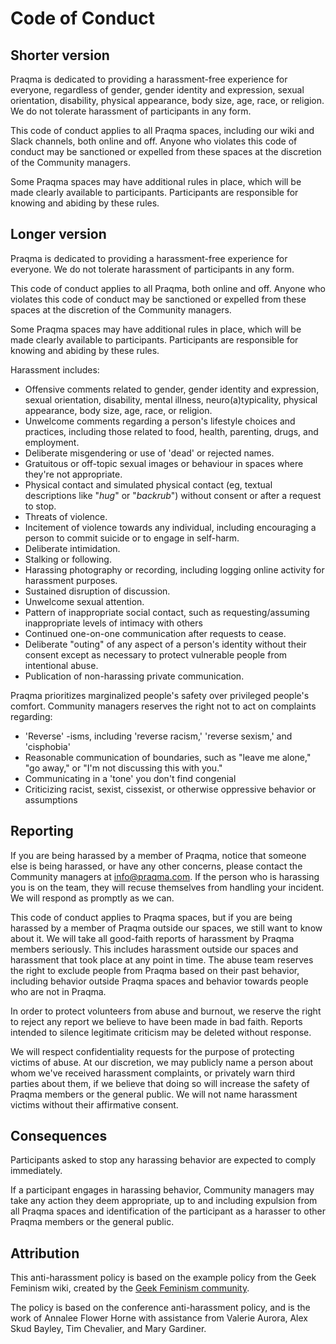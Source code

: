 # Code of Conduct

## Shorter version

Praqma is dedicated to providing a harassment-free experience for everyone,
    regardless of gender, gender identity and expression, sexual orientation,
    disability, physical appearance, body size, age, race, or religion.
    We do not tolerate harassment of participants in any form.

This code of conduct applies to all Praqma spaces, including
    our wiki and Slack channels, both online and off.
    Anyone who violates this code of conduct may be sanctioned or expelled
    from these spaces at the discretion of the Community managers.

Some Praqma spaces may have additional rules in place, which will be made
    clearly available to participants. Participants are responsible for knowing
    and abiding by these rules.

## Longer version

Praqma is dedicated to providing a harassment-free experience for everyone.
    We do not tolerate harassment of participants in any form.

This code of conduct applies to all Praqma, both online and off.
    Anyone who violates this code of conduct may be sanctioned or expelled
    from these spaces at the discretion of the Community managers.

Some Praqma spaces may have additional rules in place,
    which will be made clearly available to participants.
    Participants are responsible for knowing and abiding by these rules.

Harassment includes:

- Offensive comments related to gender, gender identity and expression,
    sexual orientation, disability, mental illness, neuro(a)typicality,
    physical appearance, body size, age, race, or religion.
- Unwelcome comments regarding a person's lifestyle choices and practices,
    including those related to food, health, parenting, drugs, and employment.
- Deliberate misgendering or use of 'dead' or rejected names.
- Gratuitous or off-topic sexual images or behaviour in spaces where
    they're not appropriate.
- Physical contact and simulated physical contact (eg, textual descriptions
    like "*hug*" or "*backrub*") without consent or after a request to stop.
- Threats of violence.
- Incitement of violence towards any individual,
    including encouraging a person to commit suicide or to engage in self-harm.
- Deliberate intimidation.
- Stalking or following.
- Harassing photography or recording, including logging online activity for
    harassment purposes.
- Sustained disruption of discussion.
- Unwelcome sexual attention.
- Pattern of inappropriate social contact, such as requesting/assuming
    inappropriate levels of intimacy with others
- Continued one-on-one communication after requests to cease.
- Deliberate "outing" of any aspect of a person's identity without their
    consent except as necessary to protect vulnerable people from
    intentional abuse.
- Publication of non-harassing private communication.

Praqma prioritizes marginalized people's safety over privileged people's
    comfort. Community managers reserves the right not to act on complaints
    regarding:

- 'Reverse' -isms, including 'reverse racism,' 'reverse sexism,' and
    'cisphobia'
- Reasonable communication of boundaries, such as "leave me alone," "go away,"
    or "I'm not discussing this with you."
- Communicating in a 'tone' you don't find congenial
- Criticizing racist, sexist, cissexist, or otherwise oppressive behavior or
    assumptions

## Reporting

If you are being harassed by a member of Praqma, notice that someone else is
    being harassed, or have any other concerns, please contact the Community
    managers at [info@praqma.com](mailto:info@praqma.com). If the person who is
    harassing you is on the team, they will recuse themselves from handling
    your incident. We will respond as promptly as we can.

This code of conduct applies to Praqma spaces, but if you are being harassed
    by a member of Praqma outside our spaces, we still want to know about it.
    We will take all good-faith reports of harassment by Praqma members
    seriously. This includes harassment outside our spaces and harassment that
    took place at any point in time. The abuse team reserves the right to
    exclude people from Praqma based on their past behavior, including behavior
    outside Praqma spaces and behavior towards people who are not in Praqma.

In order to protect volunteers from abuse and burnout, we reserve the right to
    reject any report we believe to have been made in bad faith. Reports
    intended to silence legitimate criticism may be deleted without response.

We will respect confidentiality requests for the purpose of protecting victims
    of abuse. At our discretion, we may publicly name a person about whom we've
    received harassment complaints, or privately warn third parties about them,
    if we believe that doing so will increase the safety of Praqma members or
    the general public. We will not name harassment victims without their
    affirmative consent.

## Consequences

Participants asked to stop any harassing behavior are expected to comply
    immediately.

If a participant engages in harassing behavior, Community managers may take any
    action they deem appropriate, up to and including expulsion from all Praqma
    spaces and identification of the participant as a harasser to other Praqma
    members or the general public.

## Attribution

This anti-harassment policy is based on the example policy from the Geek
    Feminism wiki, created by the [Geek Feminism community](http://geekfeminism.wikia.com/wiki/Community_anti-harassment).

The policy is based on the conference anti-harassment policy, and is the work of
    Annalee Flower Horne with assistance from Valerie Aurora, Alex Skud Bayley,
    Tim Chevalier, and Mary Gardiner.
